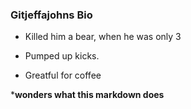 ### Gitjeffajohns Bio

- Killed him a bear, when he was only 3

- Pumped up kicks.

- Greatful for coffee


***wonders what this markdown does**
